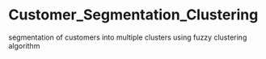 # Customer_Segmentation_Clustering
segmentation of customers into multiple clusters using fuzzy clustering algorithm
